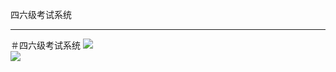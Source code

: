 四六级考试系统
-   -   -   - 
＃四六级考试系统
![](https://github.com/18281578906/CET-4-6/raw/master/img/foryou.gif)  
![](https://github.com/18281578906/CET-4-6/raw/master/img/foryou.gif)  
